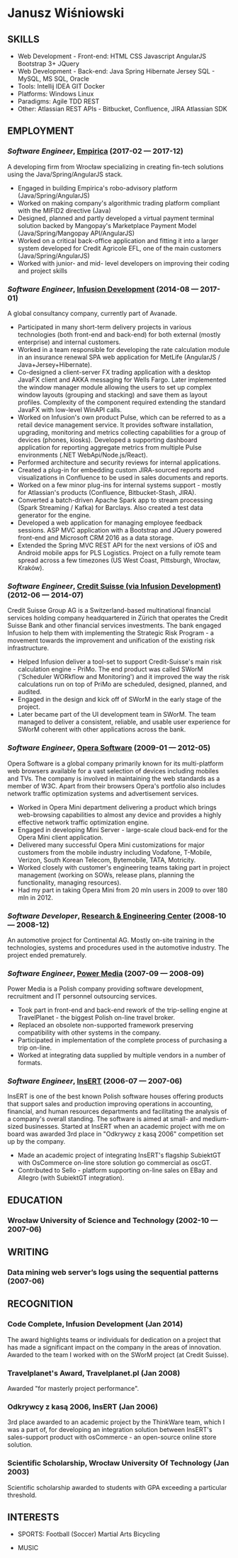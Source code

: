 Janusz Wiśniowski
============






## SKILLS

  - Web Development - Front-end: HTML CSS Javascript AngularJS Bootstrap 3+ JQuery 
  - Web Development - Back-end: Java Spring Hibernate Jersey SQL - MySQL, MS SQL, Oracle 
  - Tools: Intellij IDEA GIT Docker 
  - Platforms: Windows Linux 
  - Paradigms: Agile TDD REST 
  - Other: Atlassian REST APIs - Bitbucket, Confluence, JIRA Atlassian SDK 

## EMPLOYMENT

### *Software Engineer*, [Empirica](http://empirica.pl/) (2017-02 — 2017-12)

A developing firm from Wrocław specializing in creating fin-tech solutions using the Java/Spring/AngularJS stack.
  - Engaged in building Empirica's robo-advisory platform (Java/Spring/AngularJS)
  - Worked on making company's algorithmic trading platform compliant with the MIFID2 directive (Java)
  - Designed, planned and partly developed a virtual payment terminal solution backed by Mangopay's Marketplace Payment Model (Java/Spring/Mangopay API/AngularJS)
  - Worked on a critical back-office application and fitting it into a larger system developed for Credit Agricole EFL, one of the main customers (Java/Spring/AngularJS)
  - Worked with junior- and mid- level developers on improving their coding and project skills

### *Software Engineer*, [Infusion Development](https://www.infusion.com/) (2014-08 — 2017-01)

A global consultancy company, currently part of Avanade.
  - Participated in many short-term delivery projects in various technologies (both front-end and back-end)  for both external (mostly enterprise) and internal customers.
  - Worked in a team responsible for developing the rate calculation module in an insurance renewal SPA web application for MetLife (AngularJS / Java+Jersey+Hibernate).
  - Co-designed a client-server FX trading application with a desktop JavaFX client and AKKA messaging for Wells Fargo. Later implemented the window manager module allowing the users to set up complex window layouts (grouping and stacking) and save them as layout profiles. Complexity of the component required extending the standard JavaFX with low-level WinAPI calls.
  - Worked on Infusion's own product Pulse, which can be referred to as a retail device management service. It provides software installation, upgrading, monitoring and metrics collecting capabilities for a group of devices (phones, kiosks). Developed a supporting dashboard application for reporting aggregate metrics from multiple Pulse environments (.NET WebApi/Node.js/React).
  - Performed architecture and security reviews for internal applications.
  - Created a plug-in for embedding custom JIRA-sourced reports and visualizations in Confluence to be used in sales documents and reports.
  - Worked on a few minor plug-ins for internal systems support - mostly for Atlassian's products (Confluence, Bitbucket-Stash, JIRA).
  - Converted a batch-driven Apache Spark app to stream processing (Spark Streaming / Kafka) for Barclays. Also created a test data generator for the engine.
  - Developed a web application for managing employee feedback sessions. ASP MVC application with a Bootstrap and JQuery powered front-end and Microsoft CRM 2016 as a data storage.
  - Extended the Spring MVC REST API for the next versions of iOS and Android mobile apps for PLS Logistics. Project on a fully remote team spread across a few timezones (US West Coast, Pittsburgh, Wrocław, Kraków).

### *Software Engineer*, [Credit Suisse (via Infusion Development)](https://www.credit-suisse.com/pl/pl.html) (2012-06 — 2014-07)

Credit Suisse Group AG is a Switzerland-based multinational financial services holding company headquartered in Zürich that operates the Credit Suisse Bank and other financial services investments. The bank engaged Infusion to help them with implementing the Strategic Risk Program - a movement towards the improvement and unification of the existing risk infrastructure.
  - Helped Infusion deliver a tool-set to support Credit-Suisse's main risk calculation engine - PriMo. The end product was called SWorM ('Scheduler WORkflow and Monitoring') and it improved the way the risk calculations run on top of PriMo are scheduled, designed, planned, and audited.
  - Engaged in the design and kick off of SWorM in the early stage of the project.
  - Later became part of the UI development team in SWorM. The team managed to deliver a consistent, reliable, and usable user experience for SWorM coherent with other applications across the bank.

### *Software Engineer*, [Opera Software](https://www.opera.com) (2009-01 — 2012-05)

Opera Software is a global company primarily known for its multi-platform web browsers available for a vast selection of devices including mobiles and TVs. The company is involved in maintaining the web standards as a member of W3C. Apart from their browsers Opera's portfolio also includes network traffic optimization systems and advertisement services.
  - Worked in Opera Mini department delivering a product which brings web-browsing capabilities to almost any device and provides a highly effective network traffic optimization engine.
  - Engaged in developing Mini Server - large-scale cloud back-end for the Opera Mini client application.
  - Delivered many successful Opera Mini customizations for major customers from the mobile industry including Vodafone, T-Mobile, Verizon, South Korean Telecom, Bytemobile, TATA, Motricity.
  - Worked closely with customer's engineering teams taking part in project management (working on SOWs, release plans, planning the functionality, managing resources).
  - Had my part in taking Opera Mini from 20 mln users in 2009 to over 180 mln in 2012.

### *Software Developer*, [Research & Engineering Center](http://www.rec-global.com/) (2008-10 — 2008-12)

An automotive project for Continental AG. Mostly on-site training in the technologies, systems and procedures used in the automotive industry. The project ended prematurely.

### *Software Engineer*, [Power Media](https://www.power.com.pl/) (2007-09 — 2008-09)

Power Media is a Polish company providing software development, recruitment and IT personnel outsourcing services.
  - Took part in front-end and back-end rework of the trip-selling engine at TravelPlanet - the biggest Polish on-line travel broker.
  - Replaced an obsolete non-supported framework preserving compatibility with other systems in the company.
  - Participated in implementation of the complete process of purchasing a trip on-line.
  - Worked at integrating data supplied by multiple vendors in a number of formats.

### *Software Engineer*, [InsERT](https://www.insert.com.pl/) (2006-07 — 2007-06)

InsERT is one of the best known Polish software houses offering products that support sales and production improving operations in accounting, financial, and human resources departments and facilitating the analysis of a company's overall standing. The software is aimed at small- and medium-sized businesses. Started at InsERT when an academic project with me on board was awarded 3rd place in "Odkrywcy z kasą 2006" competition set up by the company.
  - Made an academic project of integrating InsERT's flagship SubiektGT with OsCommerce on-line store solution go commercial as oscGT.
  - Contributed to Sello - platform supporting on-line sales on EBay and Allegro (with SubiektGT integration).




## EDUCATION

### Wrocław University of Science and Technology (2002-10 — 2007-06)






## WRITING

### Data mining web server’s logs using the sequential patterns (2007-06)






## RECOGNITION

### Code Complete, Infusion Development (Jan 2014)
The award highlights teams or individuals for dedication on a project that has made a significant impact on the company in the areas of innovation. Awarded to the team I worked with on the SWorM project (at Credit Suisse).

### Travelplanet's Award, Travelplanet.pl (Jan 2008)
Awarded "for masterly project performance".

### Odkrywcy z kasą 2006, InsERT (Jan 2006)
3rd place awarded to an academic project by the ThinkWare team, which I was a part of, for developing an integration solution between InsERT's sales-support product with osCommerce - an open-source online store solution.

### Scientific Scholarship, Wrocław University Of Technology (Jan 2003)
Scientific scholarship awarded to students with GPA exceeding a particular threshold.




## INTERESTS

- SPORTS: Football (Soccer) Martial Arts Bicycling 

- MUSIC


